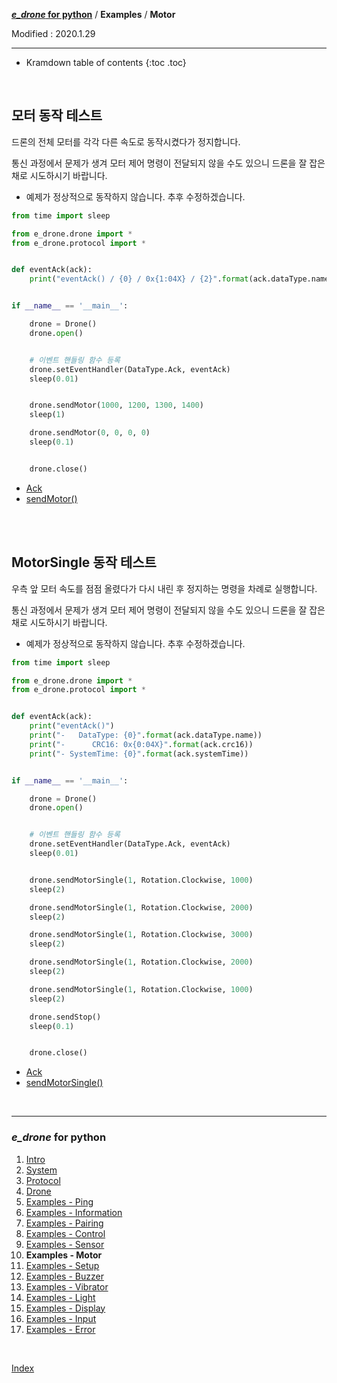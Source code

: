 **[*e_drone* for python](index.md)** / **Examples** / **Motor**

Modified : 2020.1.29

---

* Kramdown table of contents
{:toc .toc}

<br>


<a name="Motor"></a>
## 모터 동작 테스트

드론의 전체 모터를 각각 다른 속도로 동작시켰다가 정지합니다.

통신 과정에서 문제가 생겨 모터 제어 명령이 전달되지 않을 수도 있으니 드론을 잘 잡은 채로 시도하시기 바랍니다.

* 예제가 정상적으로 동작하지 않습니다. 추후 수정하겠습니다.

```py
from time import sleep

from e_drone.drone import *
from e_drone.protocol import *


def eventAck(ack):
    print("eventAck() / {0} / 0x{1:04X} / {2}".format(ack.dataType.name, ack.crc16, ack.systemTime))


if __name__ == '__main__':

    drone = Drone()
    drone.open()


    # 이벤트 핸들링 함수 등록
    drone.setEventHandler(DataType.Ack, eventAck)
    sleep(0.01)


    drone.sendMotor(1000, 1200, 1300, 1400)
    sleep(1)

    drone.sendMotor(0, 0, 0, 0)
    sleep(0.1)


    drone.close()
```

- [Ack](03_protocol.md#Ack)
- [sendMotor()](04_drone.md#sendMotor)


<br>
<br>


<a name="MotorSingle"></a>
## MotorSingle 동작 테스트

우측 앞 모터 속도를 점점 올렸다가 다시 내린 후 정지하는 명령을 차례로 실행합니다.

통신 과정에서 문제가 생겨 모터 제어 명령이 전달되지 않을 수도 있으니 드론을 잘 잡은 채로 시도하시기 바랍니다.

* 예제가 정상적으로 동작하지 않습니다. 추후 수정하겠습니다.

```py
from time import sleep

from e_drone.drone import *
from e_drone.protocol import *


def eventAck(ack):
    print("eventAck()")
    print("-   DataType: {0}".format(ack.dataType.name))
    print("-      CRC16: 0x{0:04X}".format(ack.crc16))
    print("- SystemTime: {0}".format(ack.systemTime))


if __name__ == '__main__':

    drone = Drone()
    drone.open()


    # 이벤트 핸들링 함수 등록
    drone.setEventHandler(DataType.Ack, eventAck)
    sleep(0.01)


    drone.sendMotorSingle(1, Rotation.Clockwise, 1000)
    sleep(2)

    drone.sendMotorSingle(1, Rotation.Clockwise, 2000)
    sleep(2)

    drone.sendMotorSingle(1, Rotation.Clockwise, 3000)
    sleep(2)

    drone.sendMotorSingle(1, Rotation.Clockwise, 2000)
    sleep(2)

    drone.sendMotorSingle(1, Rotation.Clockwise, 1000)
    sleep(2)

    drone.sendStop()
    sleep(0.1)


    drone.close()
```

- [Ack](03_protocol.md#Ack)
- [sendMotorSingle()](04_drone.md#sendMotorSingle)


<br>

---

<h3><i>e_drone</i> for python</H3>

 1. [Intro](01_intro.md)
 2. [System](02_system.md)
 3. [Protocol](03_protocol.md)
 4. [Drone](04_drone.md)
 5. [Examples - Ping](examples_01_ping.md)
 6. [Examples - Information](examples_02_information.md)
 7. [Examples - Pairing](examples_03_pairing.md)
 8. [Examples - Control](examples_04_control.md)
 9. [Examples - Sensor](examples_05_sensor.md)
10. **Examples - Motor**
11. [Examples - Setup](examples_07_setup.md)
12. [Examples - Buzzer](examples_08_buzzer.md)
13. [Examples - Vibrator](examples_09_vibrator.md)
14. [Examples - Light](examples_10_light.md)
15. [Examples - Display](examples_11_display.md)
16. [Examples - Input](examples_12_input.md)
17. [Examples - Error](examples_13_error.md)


<br>

[Index](index.md)
